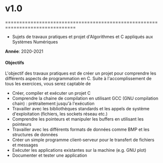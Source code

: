 # v1.0
===============================================================================
* Sujets de travaux pratiques et projet d'Algorithmes et C appliqués aux Systèmes Numériques

**Année**: 2020-2021

#### Objectifs
L'objectif des travaux pratiques est de créer un projet pour comprendre les différents aspects de programmation en C. Suite à l'accomplissement de tous les exercices, vous serez captable de

-   Créer, compiler et exécuter un projet C
-   Comprendre la chaine de compilation en utilisant GCC (GNU compilation chain) : prétraitement jusqu'à l'exécution
-   Travailler avec les bibliothèques standards et les appels de système d'exploitation (fichiers, les sockets réseau etc.)
-   Comprendre les pointeurs et manipuler les buffers en utilisant les pointeurs
-   Travailler avec les différents formats de données comme BMP et les structures de données
-   Créer un simple programme client-serveur pour le transfert de fichiers et messages
-   Exécuter les applications existantes sur la machine (e.g. GNU plot)
-   Documenter et tester une application
